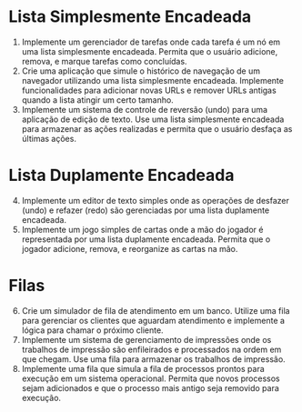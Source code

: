 # Lista Simplesmente Encadeada
1. Implemente um gerenciador de tarefas onde cada tarefa é um nó em uma lista
simplesmente encadeada. Permita que o usuário adicione, remova, e marque tarefas
como concluídas.
2. Crie uma aplicação que simule o histórico de navegação de um navegador utilizando
uma lista simplesmente encadeada. Implemente funcionalidades para adicionar novas
URLs e remover URLs antigas quando a lista atingir um certo tamanho.
3. Implemente um sistema de controle de reversão (undo) para uma aplicação de
edição de texto. Use uma lista simplesmente encadeada para armazenar as ações
realizadas e permita que o usuário desfaça as últimas ações.
# Lista Duplamente Encadeada
4. Implemente um editor de texto simples onde as operações de desfazer (undo) e
refazer (redo) são gerenciadas por uma lista duplamente encadeada.
5. Implemente um jogo simples de cartas onde a mão do jogador é representada por
uma lista duplamente encadeada. Permita que o jogador adicione, remova, e reorganize
as cartas na mão.
# Filas
6. Crie um simulador de fila de atendimento em um banco. Utilize uma fila para gerenciar
os clientes que aguardam atendimento e implemente a lógica para chamar o próximo
cliente.
7. Implemente um sistema de gerenciamento de impressões onde os trabalhos de
impressão são enfileirados e processados na ordem em que chegam. Use uma fila para
armazenar os trabalhos de impressão.
8. Implemente uma fila que simula a fila de processos prontos para execução em um
sistema operacional. Permita que novos processos sejam adicionados e que o processo
mais antigo seja removido para execução.

